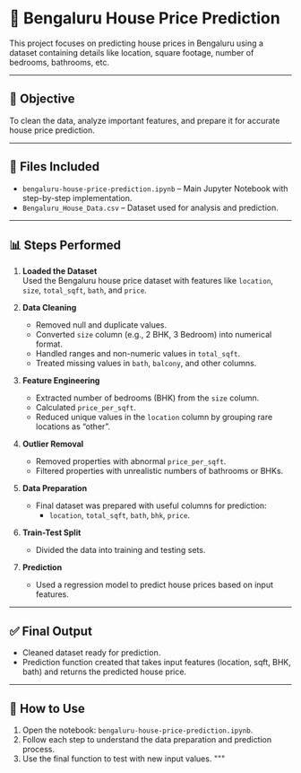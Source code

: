 
# 🏡 Bengaluru House Price Prediction

This project focuses on predicting house prices in Bengaluru using a dataset containing details like location, square footage, number of bedrooms, bathrooms, etc.

---

## 📌 Objective

To clean the data, analyze important features, and prepare it for accurate house price prediction.

---

## 📁 Files Included

- `bengaluru-house-price-prediction.ipynb` – Main Jupyter Notebook with step-by-step implementation.
- `Bengaluru_House_Data.csv` – Dataset used for analysis and prediction.

---

## 📊 Steps Performed

1. **Loaded the Dataset**  
   Used the Bengaluru house price dataset with features like `location`, `size`, `total_sqft`, `bath`, and `price`.

2. **Data Cleaning**  
   - Removed null and duplicate values.
   - Converted `size` column (e.g., 2 BHK, 3 Bedroom) into numerical format.
   - Handled ranges and non-numeric values in `total_sqft`.
   - Treated missing values in `bath`, `balcony`, and other columns.

3. **Feature Engineering**  
   - Extracted number of bedrooms (BHK) from the `size` column.
   - Calculated `price_per_sqft`.
   - Reduced unique values in the `location` column by grouping rare locations as “other”.

4. **Outlier Removal**  
   - Removed properties with abnormal `price_per_sqft`.
   - Filtered properties with unrealistic numbers of bathrooms or BHKs.

5. **Data Preparation**  
   - Final dataset was prepared with useful columns for prediction:
     - `location`, `total_sqft`, `bath`, `bhk`, `price`.

6. **Train-Test Split**  
   - Divided the data into training and testing sets.

7. **Prediction**  
   - Used a regression model to predict house prices based on input features.

---

## ✅ Final Output

- Cleaned dataset ready for prediction.
- Prediction function created that takes input features (location, sqft, BHK, bath) and returns the predicted house price.

---

## 📌 How to Use

1. Open the notebook: `bengaluru-house-price-prediction.ipynb`.
2. Follow each step to understand the data preparation and prediction process.
3. Use the final function to test with new input values.
"""

